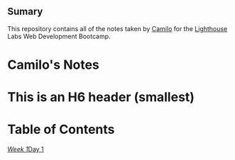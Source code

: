 ## Sumary
This repository contains all of the notes taken by [Camilo](https://github.com/DragonMess) for the [Lighthouse](https://www.lighthouselabs.ca/montreal) Labs Web Development Bootcamp.
# Camilo's Notes
# This is an H6 header (smallest)

# Table of Contents
*[Week 1](/Week_1)*[Day 1](/Week_1/Day_1)
